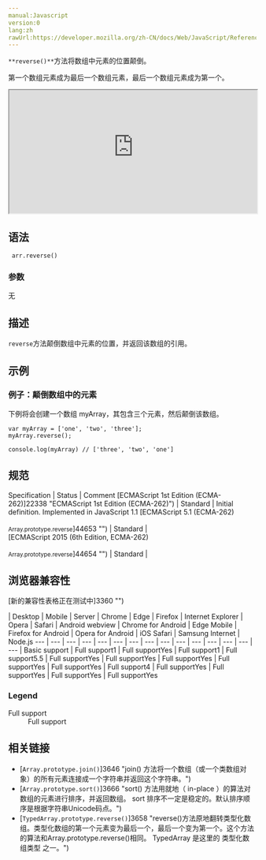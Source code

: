 ```yaml
---
manual:Javascript
version:0
lang:zh
rawUrl:https://developer.mozilla.org/zh-CN/docs/Web/JavaScript/Reference/Global_Objects/Array/reverse
---
```






`**reverse()**`方法将数组中元素的位置颠倒。



第一个数组元素成为最后一个数组元素，最后一个数组元素成为第一个。

<iframe src='https://interactive-examples.mdn.mozilla.net/pages/js/array-reverse.html' width='100%' height='250'></iframe>

## 语法<a name="语法"></a>

```
 arr.reverse()
```

### 参数<a name="参数"></a>


无


## 描述<a name="描述"></a>


`reverse`方法颠倒数组中元素的位置，并返回该数组的引用。


## 示例<a name="示例"></a>

### 例子：颠倒数组中的元素<a name="例子：颠倒数组中的元素"></a>


下例将会创建一个数组 myArray，其包含三个元素，然后颠倒该数组。


```
var myArray = ['one', 'two', 'three'];
myArray.reverse(); 

console.log(myArray) // ['three', 'two', 'one']
```

## 规范<a name="规范"></a>

Specification | Status | Comment 
[ECMAScript 1st Edition (ECMA-262)]22338 "ECMAScript 1st Edition (ECMA-262)") | Standard | Initial definition. Implemented in JavaScript 1.1 
[ECMAScript 5.1 (ECMA-262)<br></br><small>Array.prototype.reverse</small>]44653 "") | Standard |  
[ECMAScript 2015 (6th Edition, ECMA-262)<br></br><small>Array.prototype.reverse</small>]44654 "") | Standard |  


## 浏览器兼容性<a name="浏览器兼容性"></a>
[新的兼容性表格正在测试中<i></i>]3360 "")

 | <abbr>Desktop<i></i></abbr> | <abbr>Mobile<i></i></abbr> | <abbr>Server<i></i></abbr> 
 | <abbr>Chrome<i></i></abbr> | <abbr>Edge<i></i></abbr> | <abbr>Firefox<i></i></abbr> | <abbr>Internet Explorer<i></i></abbr> | <abbr>Opera<i></i></abbr> | <abbr>Safari<i></i></abbr> | <abbr>Android webview<i></i></abbr> | <abbr>Chrome for Android<i></i></abbr> | <abbr>Edge Mobile<i></i></abbr> | <abbr>Firefox for Android<i></i></abbr> | <abbr>Opera for Android<i></i></abbr> | <abbr>iOS Safari<i></i></abbr> | <abbr>Samsung Internet<i></i></abbr> | <abbr>Node.js<i></i></abbr> 
 ---  |  ---  |  ---  |  ---  |  ---  |  ---  |  ---  |  ---  |  ---  |  ---  |  ---  |  ---  |  ---  |  ---  |  ---  | 
Basic support | <abbr>Full support</abbr>1 | <abbr>Full support</abbr>Yes | <abbr>Full support</abbr>1 | <abbr>Full support</abbr>5.5 | <abbr>Full support</abbr>Yes | <abbr>Full support</abbr>Yes | <abbr>Full support</abbr>Yes | <abbr>Full support</abbr>Yes | <abbr>Full support</abbr>Yes | <abbr>Full support</abbr>4 | <abbr>Full support</abbr>Yes | <abbr>Full support</abbr>Yes | <abbr>Full support</abbr>Yes | <abbr>Full support</abbr>Yes 


### Legend<a name="Legend"></a>
<dl><dt id=''><abbr>Full support</abbr></dt><dd>Full support</dd></dl>



## 相关链接<a name="See_also"></a>

* [`Array.prototype.join()`]3646 "join() 方法将一个数组（或一个类数组对象）的所有元素连接成一个字符串并返回这个字符串。")
* [`Array.prototype.sort()`]3666 "sort() 方法用就地（ in-place ）的算法对数组的元素进行排序，并返回数组。 sort 排序不一定是稳定的。默认排序顺序是根据字符串Unicode码点。")
* [`TypedArray.prototype.reverse()`]3658 "reverse()方法原地翻转类型化数组。类型化数组的第一个元素变为最后一个，最后一个变为第一个。这个方法的算法和Array.prototype.reverse()相同。 TypedArray 是这里的 类型化数组类型 之一。")



